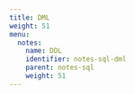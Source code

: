 ```yaml
---
title: DML
weight: 51
menu:
  notes:
    name: DDL
    identifier: notes-sql-dml
    parent: notes-sql
    weight: 51
---
```

